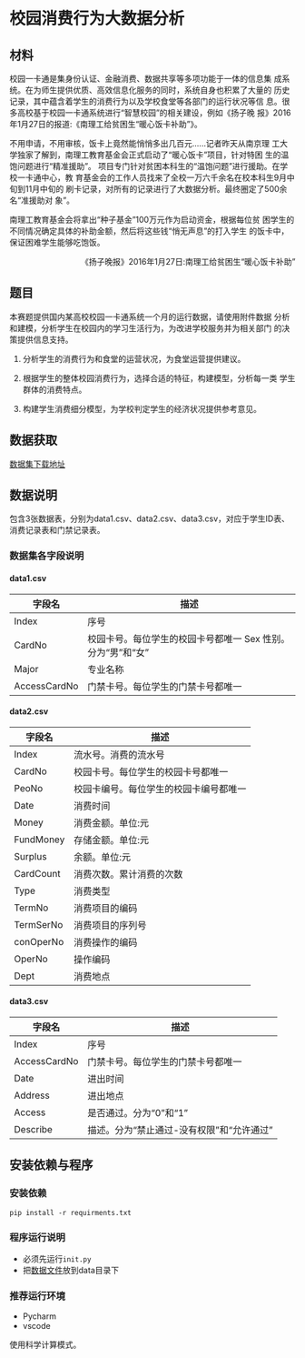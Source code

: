 # 校园消费行为大数据分析

## 材料

校园一卡通是集身份认证、金融消费、数据共享等多项功能于一体的信息集 成系统。在为师生提供优质、高效信息化服务的同时，系统自身也积累了大量的 历史记录，其中蕴含着学生的消费行为以及学校食堂等各部门的运行状况等信 息。很多高校基于校园一卡通系统进行“智慧校园”的相关建设，例如《扬子晚 报》2016年1月27日的报道:《南理工给贫困生“暖心饭卡补助”》。

不用申请，不用审核，饭卡上竟然能悄悄多出几百元......记者昨天从南京理 工大学独家了解到，南理工教育基金会正式启动了“暖心饭卡”项目，针对特困 生的温饱问题进行“精准援助”。
项目专门针对贫困本科生的“温饱问题”进行援助。在学校一卡通中心，教 育基金会的工作人员找来了全校一万六千余名在校本科生9月中旬到11月中旬的 刷卡记录，对所有的记录进行了大数据分析。最终圈定了500余名“准援助对 象”。

南理工教育基金会将拿出“种子基金”100万元作为启动资金，根据每位贫 困学生的不同情况确定具体的补助金额，然后将这些钱“悄无声息”的打入学生 的饭卡中，保证困难学生能够吃饱饭。

<p align="right">《扬子晚报》2016年1月27日:南理工给贫困生“暖心饭卡补助”</p>

## 题目

本赛题提供国内某高校校园一卡通系统一个月的运行数据，请使用附件数据 分析和建模，分析学生在校园内的学习生活行为，为改进学校服务并为相关部门 的决策提供信息支持。

1. 分析学生的消费行为和食堂的运营状况，为食堂运营提供建议。

2. 根据学生的整体校园消费行为，选择合适的特征，构建模型，分析每一类 学生群体的消费特点。

3. 构建学生消费细分模型，为学校判定学生的经济状况提供参考意见。

## 数据获取

[数据集下载地址](https://gitee.com/nonlinearthink/data_set_of_nonlinearthink/tree/master/%E6%9F%90%E9%AB%98%E6%A0%A1%E6%A0%A1%E5%9B%AD%E6%B6%88%E8%B4%B9%E8%A1%8C%E4%B8%BA%E6%95%B0%E6%8D%AE%E9%9B%86)

## 数据说明

包含3张数据表，分别为data1.csv、data2.csv、data3.csv，对应于学生ID表、消费记录表和门禁记录表。

### 数据集各字段说明

#### data1.csv

|字段名|描述|
|-|-|
|Index|序号|
|CardNo|校园卡号。每位学生的校园卡号都唯一 Sex 性别。分为“男”和“女”|
|Major|专业名称|
|AccessCardNo|门禁卡号。每位学生的门禁卡号都唯一|

#### data2.csv

|字段名|描述|
|-|-|
|Index|流水号。消费的流水号|
|CardNo|校园卡号。每位学生的校园卡号都唯一|
|PeoNo|校园卡编号。每位学生的校园卡编号都唯一|
|Date|消费时间|
|Money|消费金额。单位:元|
|FundMoney|存储金额。单位:元|
|Surplus|余额。单位:元|
|CardCount|消费次数。累计消费的次数|
|Type|消费类型|
|TermNo|消费项目的编码|
|TermSerNo|消费项目的序列号|
|conOperNo|消费操作的编码|
|OperNo|操作编码|
|Dept|消费地点|

#### data3.csv

|字段名|描述|
|-|-|
|Index|序号|
|AccessCardNo|门禁卡号。每位学生的门禁卡号都唯一|
|Date|进出时间|
|Address|进出地点|
|Access|是否通过。分为“0”和“1”|
|Describe|描述。分为“禁止通过-没有权限”和“允许通过”|

## 安装依赖与程序

### 安装依赖
```
pip install -r requirments.txt
```

### 程序运行说明
- 必须先运行`init.py`
- 把[数据文件](https://gitee.com/nonlinearthink/data_set_of_nonlinearthink/tree/master/%E6%9F%90%E9%AB%98%E6%A0%A1%E6%A0%A1%E5%9B%AD%E6%B6%88%E8%B4%B9%E8%A1%8C%E4%B8%BA%E6%95%B0%E6%8D%AE%E9%9B%86)放到data目录下

### 推荐运行环境
- Pycharm
- vscode

使用科学计算模式。
